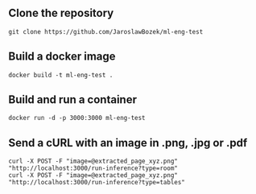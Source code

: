 ## Clone the repository
`git clone https://github.com/JaroslawBozek/ml-eng-test`
## Build a docker image
`docker build -t ml-eng-test .`
## Build and run a container
`docker run -d -p 3000:3000 ml-eng-test`

## Send a cURL with an image in .png, .jpg or .pdf
```
curl -X POST -F "image=@extracted_page_xyz.png" "http://localhost:3000/run-inference?type=room"
curl -X POST -F "image=@extracted_page_xyz.png" "http://localhost:3000/run-inference?type=tables"
```
